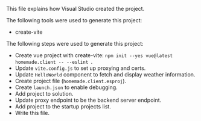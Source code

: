 This file explains how Visual Studio created the project.

The following tools were used to generate this project:
- create-vite

The following steps were used to generate this project:
- Create vue project with create-vite: `npm init --yes vue@latest homemade.client -- --eslint `.
- Update `vite.config.js` to set up proxying and certs.
- Update `HelloWorld` component to fetch and display weather information.
- Create project file (`homemade.client.esproj`).
- Create `launch.json` to enable debugging.
- Add project to solution.
- Update proxy endpoint to be the backend server endpoint.
- Add project to the startup projects list.
- Write this file.
